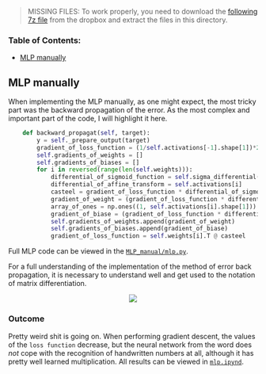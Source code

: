 > MISSING FILES:
To work properly, you need to download the [following 7z file](https://www.dropbox.com/s/tjglzu9fzb6egrz/Dataset.7z?dl=0) from the dropbox and extract the files in this directory.

### Table of Contents:

-  [MLP manually](#mlp-manually)

## MLP manually
When implementing the MLP manually, as one might expect, the most tricky part was the backward propagation of the error. As the most complex and important part of the code, I will highlight it here.
```py
    def backward_propagat(self, target):
        y = self._prepare_output(target)
        gradient_of_loss_function = (1/self.activations[-1].shape[1])*2*(self.activations[-1] - y)
        self.gradients_of_weights = []
        self.gradients_of_biases = []
        for i in reversed(range(len(self.weights))):
            differential_of_sigmoid_function = self.sigma_differential(self.intensities[i+1])
            differential_of_affine_transform = self.activations[i]
            casteel = gradient_of_loss_function * differential_of_sigmoid_function
            gradient_of_weight = (gradient_of_loss_function * differential_of_sigmoid_function) @ differential_of_affine_transform.T
            array_of_ones = np.ones((1, self.activations[i].shape[1]))
            gradient_of_biase = (gradient_of_loss_function * differential_of_sigmoid_function) @ array_of_ones.T
            self.gradients_of_weights.append(gradient_of_weight)
            self.gradients_of_biases.append(gradient_of_biase)
            gradient_of_loss_function = self.weights[i].T @ casteel
```
Full MLP code can be viewed in the [`MLP_manual/mlp.py`](https://github.com/a-arakelian/first-steps-in-ML/blob/main/handwritten_digit_recognition/MLP_manual/mlp.py).

For a full understanding of the implementation of the method of error back propagation, it is necessary to understand well and get used to the notation of matrix differentiation.

<p align="center">
    <a href="https://academy.yandex.ru/handbook/ml/article/metod-obratnogo-rasprostraneniya-oshibki"><img src="https://yastatic.net/s3/ml-handbook/admin/17_4_b1b2356957.gif"></a>
</p>

### Outcome

Pretty weird shit is going on. When performing gradient descent, the values of the `loss function` decrease, but the neural network from the word does *not* cope with the recognition of handwritten numbers at all, although it has pretty well learned multiplication. All results can be viewed in [`mlp.ipynd`](https://github.com/a-arakelian/first-steps-in-ML/blob/main/handwritten_digit_recognition/mlp.ipynb).
